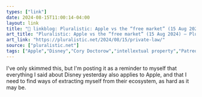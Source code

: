```yaml
---
types: ["link"]
date: 2024-08-15T11:00:14-04:00
layout: link
title: "🔗 linkblog: Pluralistic: Apple vs the “free market” (15 Aug 2024) – Pluralistic: Daily links from Cory Doctorow'"
art_title: "Pluralistic: Apple vs the “free market” (15 Aug 2024) – Pluralistic: Daily links from Cory Doctorow"
art_link: "https://pluralistic.net/2024/08/15/private-law/"
source: ["pluralistic.net"]
tags: ["Apple","Disney","Cory Doctorow","intellextual property","Patreon"]
---
```

I've only skimmed this, but I'm posting it as a reminder to myself that everything I said about Disney yesterday also applies to Apple, and that I need to find ways of extracting myself from their ecosystem, as hard as it may be.
